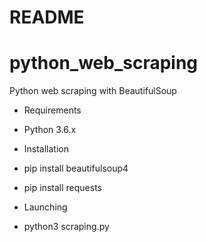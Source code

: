 # README
# python_web_scraping

Python web scraping with BeautifulSoup


* Requirements

- Python 3.6.x



* Installation

- pip install beautifulsoup4

- pip install requests


* Launching

- python3 scraping.py